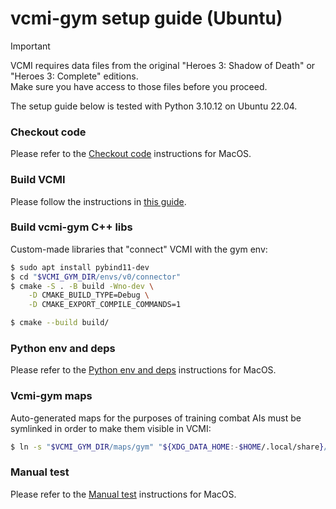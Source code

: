 # vcmi-gym setup guide (Ubuntu)

> [!IMPORTANT]
> VCMI requires data files from the original "Heroes 3: Shadow of Death" or
> "Heroes 3: Complete" editions. <br>Make sure you have access to those files
> before you proceed.

The setup guide below is tested with Python 3.10.12 on Ubuntu 22.04.

### Checkout code

Please refer to the [Checkout code](./setup_macos.md#checkout-code)
instructions for MacOS.

### Build VCMI

Please follow the instructions in [this guide](https://github.com/smanolloff/vcmi/blob/mmai/docs/setup_macos.md).

### Build vcmi-gym C++ libs

Custom-made libraries that "connect" VCMI with the gym env:

```bash
$ sudo apt install pybind11-dev
$ cd "$VCMI_GYM_DIR/envs/v0/connector"
$ cmake -S . -B build -Wno-dev \
    -D CMAKE_BUILD_TYPE=Debug \
    -D CMAKE_EXPORT_COMPILE_COMMANDS=1

$ cmake --build build/
```
### Python env and deps

Please refer to the [Python env and deps](./setup_macos.md#python-env-and-deps)
instructions for MacOS.

### Vcmi-gym maps

Auto-generated maps for the purposes of training combat AIs must be symlinked
in order to make them visible in VCMI:

```bash
$ ln -s "$VCMI_GYM_DIR/maps/gym" "${XDG_DATA_HOME:-$HOME/.local/share}/vcmi/Maps/gym"
```

### Manual test

Please refer to the [Manual test](./setup_macos.md#manual-test)
instructions for MacOS.
